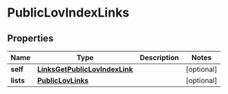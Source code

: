 
# PublicLovIndexLinks

## Properties
Name | Type | Description | Notes
------------ | ------------- | ------------- | -------------
**self** | [**LinksGetPublicLovIndexLink**](LinksGetPublicLovIndexLink.md) |  |  [optional]
**lists** | [**PublicLovLinks**](PublicLovLinks.md) |  |  [optional]



